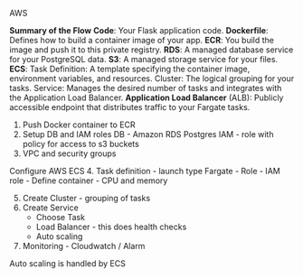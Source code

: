 AWS

**Summary of the Flow**
**Code**: Your Flask application code.
**Dockerfile**: Defines how to build a container image of your app.
**ECR**: You build the image and push it to this private registry.
**RDS**: A managed database service for your PostgreSQL data.
**S3**: A managed storage service for your files.
**ECS**:
    Task Definition: A template specifying the container image, environment variables, and resources.
    Cluster: The logical grouping for your tasks.
    Service: Manages the desired number of tasks and integrates with the Application Load Balancer.
**Application Load Balancer** (ALB): Publicly accessible endpoint that distributes traffic to your 
Fargate tasks. 

1. Push Docker container to ECR
2. Setup DB and IAM roles
DB - Amazon RDS Postgres
IAM - role with policy for access to s3 buckets
3. VPC and security groups

Configure AWS ECS
4. Task definition 
    - launch type Fargate
    - Role - IAM role
    - Define container
    - CPU and memory

5. Create Cluster - grouping of tasks
6. Create Service 
    - Choose Task
    - Load Balancer - this does health checks
    - Auto scaling 
7. Monitoring - Cloudwatch / Alarm
    
Auto scaling is handled by ECS

